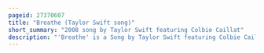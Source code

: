```yaml
---
pageid: 27370607
title: "Breathe (Taylor Swift song)"
short_summary: "2008 song by Taylor Swift featuring Colbie Caillat"
description: "'Breathe' is a Song by Taylor Swift featuring Colbie Caillat from Swift's second Studio Album, Fearless. Swift wrote the Song with Caillat and produced it with nathan Chapman. Breathe a Pop Rock Ballad contains strummed acoustic Instruments and a String Section. The Lyrics talk about the Loss of a close Friend. The Track was released by big Machine Records on Rhapsody on october 21 2008. Music Critics found 'Breathe' a Sentimental Song with resonant Lyrics, but some deemed it insubstantial. The Song was nominated for best Pop Collaboration with Vocals at the 52nd annual Grammy Awards in 2010."
---
```

